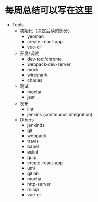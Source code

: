 # 每周总结可以写在这里




*   Tools
    *   初始化（决定后续的部分）
        *   yeoman
        *   create-react-app
        *   vue-cli
    *   开发/调试
        *   dev-tool/chrome
        *   webpack-dev-server
        *   mock
        *   wireshark
        *   charles
    *   测试
        *   mocha
        *   jest
    *   发布
        *   lint
        *   jenkins (continuous integration)
    *   Others
        *   jenkinds
        *   git
        *   webpack
        *   travis
        *   babel
        *   eslint
        *   gulp
        *   create-react-app
        *   umi
        *   gitlab
        *   mocha
        *   http-server
        *   rollup
        *   vue-cli
